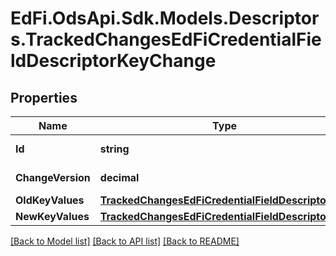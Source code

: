 # EdFi.OdsApi.Sdk.Models.Descriptors.TrackedChangesEdFiCredentialFieldDescriptorKeyChange

## Properties

Name | Type | Description | Notes
------------ | ------------- | ------------- | -------------
**Id** | **string** | Resource identifier | [optional] 
**ChangeVersion** | **decimal** | Change version | [optional] 
**OldKeyValues** | [**TrackedChangesEdFiCredentialFieldDescriptorKey**](TrackedChangesEdFiCredentialFieldDescriptorKey.md) |  | [optional] 
**NewKeyValues** | [**TrackedChangesEdFiCredentialFieldDescriptorKey**](TrackedChangesEdFiCredentialFieldDescriptorKey.md) |  | [optional] 

[[Back to Model list]](../README.md#documentation-for-models) [[Back to API list]](../README.md#documentation-for-api-endpoints) [[Back to README]](../README.md)

